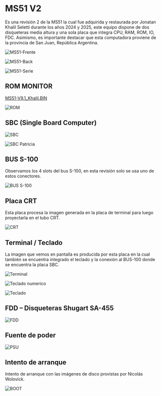 MS51 V2
====

Es una revisión 2 de la MS51 la cual fue adquirida y restaurada por Jonatan Khalil Seletti durante los años 2024 y 2025, este equipo dispone de dos disqueteras media altura y una sola placa que integra CPU, RAM, ROM, IO, FDC. Asimismo, es importante destacar que esta computadora proviene de la provincia de San Juan, República Argentina. 

![MS51-Frente](MS51-JKS-01.jpg)

![MS51-Back](MS51-JKS-02.jpg)

![MS51-Serie](MS51-JKS-serie.jpg)

ROM MONITOR
-----------

[MS51-V9.1_Khalil.BIN](MS51-V9.1_Khalil.BIN)

![ROM](MS51-JKS-ROM.jpg)


SBC (Single Board Computer)
---------------------------

![SBC](MS51-JKS-03.jpg)

![SBC Patricia](MS51-JKS-04.jpg)

BUS S-100
---------

Observamos los 4 slots del bus S-100, en esta revisión solo se usa uno de estos conectores.

![BUS S-100](MS51-JKS-05.jpg)

Placa CRT
---------

Esta placa procesa la imagen generada en la placa de terminal para luego proyectarla en el tubo CRT.

![CRT](MS51-JKS-06.jpg)


Terminal / Teclado
------------------

La imagen que vemos en pantalla es producida por esta placa en la cual también se encuentra integrado el teclado y la conexión al BUS-100 donde se encuentra la placa SBC.

![Terminal](MS51-JKS-07.jpg)

![Teclado numerico](MS51-JKS-08.jpg)

![Teclado](MS51-JKS-09.jpg)


FDD – Disqueteras Shugart SA-455
--------------------------------

![FDD](MS51-JKS-10.jpg)

Fuente de poder
---------------

![PSU](MS51-JKS-11.jpg)

Intento de arranque
-------------------

Intento de arranque con las imágenes de disco provistas por Nicolás Wolovick.

![BOOT](MS51-JKS-12.jpeg)
